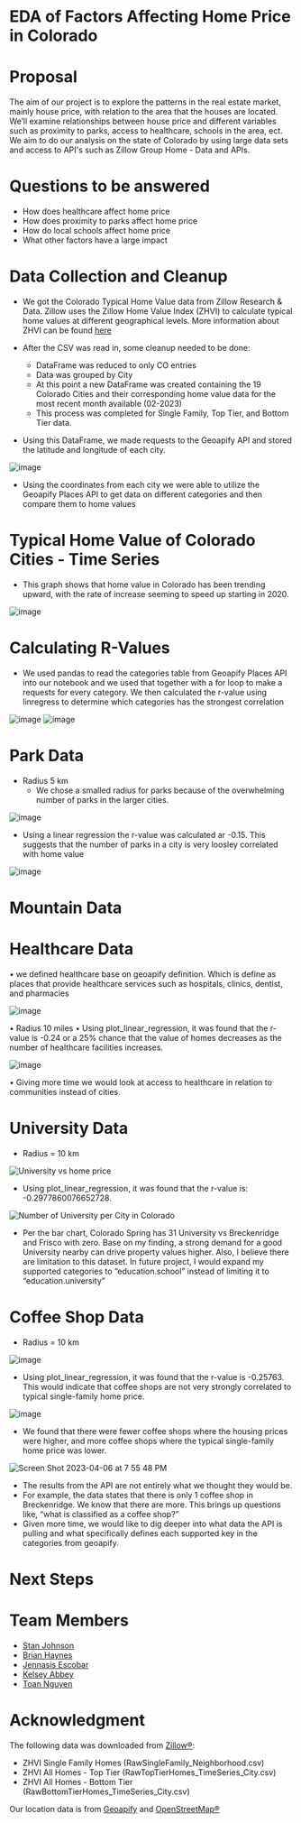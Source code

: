 # EDA of Factors Affecting Home Price in Colorado


# Proposal
The aim of our project is to explore the patterns in the real estate market, mainly house price, with relation to the area that the houses are located. We’ll examine relationships between house price and different variables such as proximity to parks, access to healthcare, schools in the area, ect. We aim to do our analysis on the state of Colorado by using large data sets and access to API's such as Zillow Group Home - Data and APIs.

# Questions to be answered
  * How does healthcare affect home price
  * How does proximity to parks affect home price
  * How do local schools affect home price
  * What other factors have a large impact

# Data Collection and Cleanup
  * We got the Colorado Typical Home Value data from Zillow Research & Data. Zillow uses the Zillow Home Value Index (ZHVI) to calculate typical home values at  different geographical levels. More information about ZHVI can be found [here](https://www.zillow.com/research/data/)
  
  * After the CSV was read in, some cleanup needed to be done:
    * DataFrame was reduced to only CO entries
    * Data was grouped by City
    * At this point a new DataFrame was created containing the 19 Colorado Cities and their corresponding home value data for the most recent month available (02-2023)
    * This process was completed for Single Family, Top Tier, and Bottom Tier data.
    
  * Using this DataFrame, we made requests to the Geoapify API and stored the latitude and longitude of each city.
  
  ![image](https://user-images.githubusercontent.com/121142680/230521718-1d408748-e3f8-4ddf-9914-c34eadefbc9e.png)
  
  * Using the coordinates from each city we were able to utilize the Geoapify Places API to get data on different categories and then compare them to home values
  
# Typical Home Value of Colorado Cities - Time Series
  * This graph shows that home value in Colorado has been trending upward, with the rate of increase seeming to speed up starting in 2020.

![image](https://user-images.githubusercontent.com/121142680/230521971-6fdcd853-319e-400c-bbf3-9e95f195bef6.png)

# Calculating R-Values
  * We used pandas to read the categories table from Geoapify Places API into our notebook and we used that together with a for loop to make a requests for every category. We then calculated the r-value using linregress to determine which categories has the strongest correlation

![image](https://user-images.githubusercontent.com/121142680/230936813-de48d539-d0dd-43e7-bdfd-e9d256be4a40.png)
![image](https://user-images.githubusercontent.com/121142680/230937101-9bdbc6f3-a3e5-4a31-97df-10d10335d944.png)


# Park Data
  * Radius 5 km
    * We chose a smalled radius for parks because of the overwhelming number of parks in the larger cities.
    
   ![image](https://user-images.githubusercontent.com/121142680/230937856-309ae78d-8a65-4903-a9b1-166a6a9b27da.png)
  * Using a linear regression the r-value was calculated ar -0.15. This suggests that the number of parks in a city is very loosley correlated with home value
  
  ![image](https://user-images.githubusercontent.com/121142680/230938408-d55d4b9a-3954-4450-830d-639479c1169a.png)


# Mountain Data


# Healthcare Data
•	we defined healthcare base on geoapify definition. Which is define as places that provide healthcare services such as hospitals, clinics, dentist, and pharmacies

![image](https://user-images.githubusercontent.com/121142680/230945125-c0d31beb-537d-4dd2-8ecf-493269d3042d.png)

•	Radius 10 miles 
•	Using plot_linear_regression, it was found that the r-value is -0.24 or a 25% chance that the value of homes decreases as the number of healthcare facilities increases.

![image](https://user-images.githubusercontent.com/121142680/230945188-911c4a1b-b2c5-430d-b4de-2fbb747ff98d.png)


•	Giving more time we would look at access to healthcare in relation to communities instead of cities. 


# University Data

- Radius = 10 km

![University vs  home price](https://user-images.githubusercontent.com/120751287/230527006-0de369f2-981e-46dc-ab8f-2e7ab29a5cd5.png)

- Using plot_linear_regression, it was found that the r-value is: -0.2977860076652728.

![Number of University per City in Colorado](https://user-images.githubusercontent.com/120751287/230526978-d6998971-90f9-4075-9f55-f1aee471a1ff.png)

- Per the bar chart, Colorado Spring has 31 University vs Breckenridge and Frisco with zero. Base on my finding, a strong demand for a good University nearby can drive property values higher. Also, I believe there are limitation to this dataset. In future project, I would expand my supported categories to “education.school” instead of limiting it to “education.university”

# Coffee Shop Data
-   Radius = 10 km

![image](https://user-images.githubusercontent.com/124820451/230524282-31ecf5e4-302f-4c03-a293-bec28fae13aa.png)

-   Using plot_linear_regression, it was found that the r-value is -0.25763.  This would indicate that coffee shops are not very strongly correlated to typical single-family home price.

![image](https://user-images.githubusercontent.com/124820451/230524315-ba2e32b8-48ce-45d3-9485-81e2de22ccf3.png)

-	We found that there were fewer coffee shops where the housing prices were higher, and more coffee shops where the typical single-family home price was lower.

![Screen Shot 2023-04-06 at 7 55 48 PM](https://user-images.githubusercontent.com/124820451/230524935-9579e870-240d-4ee0-9a72-e36d38e611c2.png)

-	The results from the API are not entirely what we thought they would be.
-	For example, the data states that there is only 1 coffee shop in Breckenridge.  We know that there are more.  This brings up questions like, “what is classified as a coffee shop?”
-	Given more time, we would like to dig deeper into what data the API is pulling and what specifically defines each supported key in the categories from geoapify.



# Next Steps


# Team Members
  * [Stan Johnson](https://github.com/StanJohn04)
  * [Brian Haynes](https://github.com/brianphaynes)
  * [Jennasis Escobar](https://github.com/jenntruly)
  * [Kelsey Abbey](https://github.com/kelseyabbey)
  * [Toan Nguyen](https://github.com/Toan88Nguyen)

# Acknowledgment
The following data was downloaded from [Zillow®](https://www.zillow.com/research/data/):
 * ZHVI Single Family Homes (RawSingleFamily_Neighborhood.csv)
 * ZHVI All Homes - Top Tier (RawTopTierHomes_TimeSeries_City.csv)
 * ZHVI All Homes - Bottom Tier (RawBottomTierHomes_TimeSeries_City.csv)

Our location data is from [Geoapify](https://www.geoapify.com/) and [OpenStreetMap®](https://www.openstreetmap.org/copyright)

